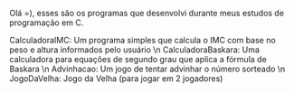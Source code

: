 Olá =), esses são os programas que desenvolvi durante meus estudos de programação em C.

CalculadoraIMC: Um programa simples que calcula o IMC com base no peso e altura informados pelo usuário \n
CalculadoraBaskara: Uma calculadora para equações de segundo grau que aplica a fórmula de Baskara \n
Advinhacao: Um jogo de tentar advinhar o número sorteado \n
JogoDaVelha: Jogo da Velha (para jogar em 2 jogadores)
